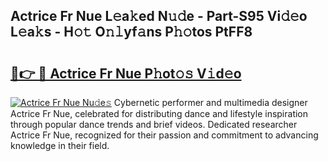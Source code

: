## Actrice Fr Nue L𝚎a𝚔ed N𝚞𝚍e - Part-S95 Vi𝚍𝚎o L𝚎a𝚔s - H𝚘𝚝 O𝚗𝚕yf𝚊ns P𝚑𝚘tos PtFF8

# <h2><a href="http://kf36cgc.oniu.top/?m=Actrice+Fr+Nue">🔗👉 🔴 Actrice Fr Nue P𝚑ot𝚘𝚜 V𝚒d𝚎o</a></h2>

[![Actrice Fr Nue Nu𝚍e𝚜](https://i.imgur.com/0qMVB7G.gif)](http://kf36cgc.oniu.top/?m=Actrice+Fr+Nue)
Cybernetic performer and multimedia designer Actrice Fr Nue, celebrated for distributing dance and lifestyle inspiration through popular dance trends and brief videos. Dedicated researcher Actrice Fr Nue, recognized for their passion and commitment to advancing knowledge in their field.  
